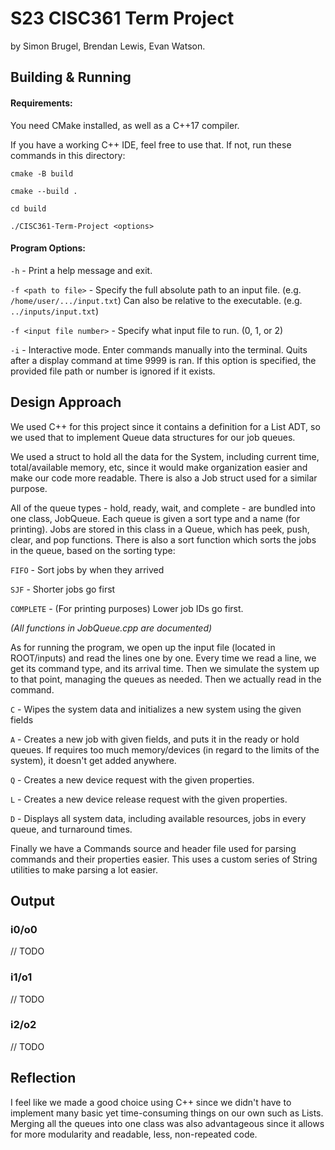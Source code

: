 # S23 CISC361 Term Project
by Simon Brugel, Brendan Lewis, Evan Watson.

## Building & Running

#### Requirements:
You need CMake installed, as well as a C++17 compiler.

If you have a working C++ IDE, feel free to use that. If not, run these commands in this directory:

`cmake -B build`

`cmake --build .`

`cd build`

`./CISC361-Term-Project <options>`

#### Program Options:

`-h` - Print a help message and exit.

`-f <path to file>` - Specify the full absolute path to an input file. (e.g. `/home/user/.../input.txt`) Can also be relative to the executable. (e.g. `../inputs/input.txt`)

`-f <input file number>` - Specify what input file to run. (0, 1, or 2)

`-i` - Interactive mode. Enter commands manually into the terminal. Quits after a display command at time 9999 is ran. If this option is specified, the provided file path or number is ignored if it exists.

## Design Approach
We used C++ for this project since it contains a definition for a List ADT, so we used that to implement Queue data structures for our job queues. 

We used a struct to hold all the data for the System, including current time, total/available memory, etc, since it would make organization easier and make our code more readable. There is also a Job struct used for a similar purpose.

All of the queue types - hold, ready, wait, and complete - are bundled into one class, JobQueue. Each queue is given a sort type and a name (for printing). Jobs are stored in this class in a Queue, which has peek, push, clear, and pop functions. 
There is also a sort function which sorts the jobs in the queue, based on the sorting type:

`FIFO` - Sort jobs by when they arrived

`SJF` - Shorter jobs go first

`COMPLETE` - (For printing purposes) Lower job IDs go first.

*(All functions in JobQueue.cpp are documented)*

As for running the program, we open up the input file (located in ROOT/inputs) and read the lines one by one. Every time we read a line, we get its command type, and its arrival time. 
Then we simulate the system up to that point, managing the queues as needed. Then we actually read in the command.

`C` - Wipes the system data and initializes a new system using the given fields

`A` - Creates a new job with given fields, and puts it in the ready or hold queues. If requires too much memory/devices (in regard to the limits of the system), it doesn't get added anywhere.

`Q` - Creates a new device request with the given properties.

`L` - Creates a new device release request with the given properties.

`D` - Displays all system data, including available resources, jobs in every queue, and turnaround times.
 
 Finally we have a Commands source and header file used for parsing commands and their properties easier. This uses a custom series of String utilities to make parsing a lot easier.

## Output
### i0/o0
// TODO

### i1/o1
// TODO

### i2/o2
// TODO

## Reflection
I feel like we made a good choice using C++ since we didn't have to implement many basic yet time-consuming things on our own such as Lists. Merging all the queues into one class was also advantageous since it
allows for more modularity and readable, less, non-repeated code.
